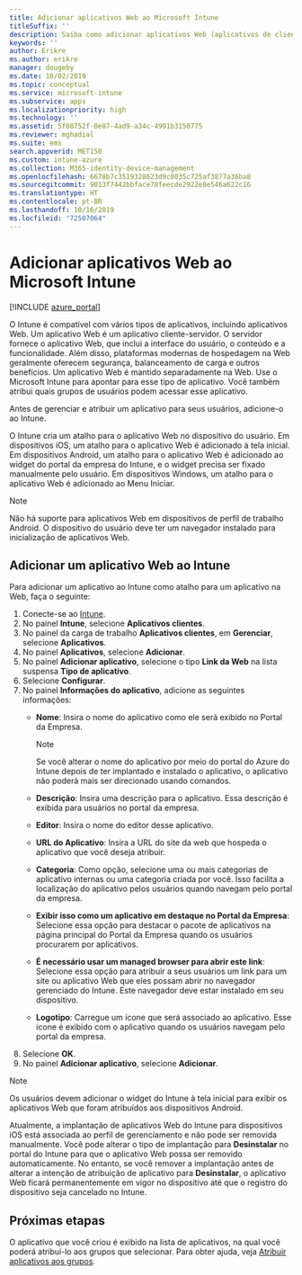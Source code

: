 ```yaml
---
title: Adicionar aplicativos Web ao Microsoft Intune
titleSuffix: ''
description: Saiba como adicionar aplicativos Web (aplicativos de cliente-servidor) ao Microsoft Intune.
keywords: ''
author: Erikre
ms.author: erikre
manager: dougeby
ms.date: 10/02/2019
ms.topic: conceptual
ms.service: microsoft-intune
ms.subservice: apps
ms.localizationpriority: high
ms.technology: ''
ms.assetid: 5f08752f-0e87-4ad9-a34c-4991b3150775
ms.reviewer: mghadial
ms.suite: ems
search.appverid: MET150
ms.custom: intune-azure
ms.collection: M365-identity-device-management
ms.openlocfilehash: 6678b7c3519328623d9c0035c725af3877a36ba8
ms.sourcegitcommit: 9013f7442bbface78feecde2922e8e546a622c16
ms.translationtype: HT
ms.contentlocale: pt-BR
ms.lasthandoff: 10/16/2019
ms.locfileid: "72507064"
---
```

# <a name="add-web-apps-to-microsoft-intune"></a>Adicionar aplicativos Web ao Microsoft Intune

[!INCLUDE [azure_portal](../includes/azure_portal.md)]

O Intune é compatível com vários tipos de aplicativos, incluindo aplicativos Web. Um aplicativo Web é um aplicativo cliente-servidor. O servidor fornece o aplicativo Web, que inclui a interface do usuário, o conteúdo e a funcionalidade. Além disso, plataformas modernas de hospedagem na Web geralmente oferecem segurança, balanceamento de carga e outros benefícios. Um aplicativo Web é mantido separadamente na Web. Use o Microsoft Intune para apontar para esse tipo de aplicativo. Você também atribui quais grupos de usuários podem acessar esse aplicativo. 

Antes de gerenciar e atribuir um aplicativo para seus usuários, adicione-o ao Intune. 

O Intune cria um atalho para o aplicativo Web no dispositivo do usuário. Em dispositivos iOS, um atalho para o aplicativo Web é adicionado à tela inicial. Em dispositivos Android, um atalho para o aplicativo Web é adicionado ao widget do portal da empresa do Intune, e o widget precisa ser fixado manualmente pelo usuário. Em dispositivos Windows, um atalho para o aplicativo Web é adicionado ao Menu Iniciar.

> [!Note]
> Não há suporte para aplicativos Web em dispositivos de perfil de trabalho Android. O dispositivo do usuário deve ter um navegador instalado para inicialização de aplicativos Web.

## <a name="add-a-web-app-to-intune"></a>Adicionar um aplicativo Web ao Intune
Para adicionar um aplicativo ao Intune como atalho para um aplicativo na Web, faça o seguinte:

1. Conecte-se ao [Intune](https://go.microsoft.com/fwlink/?linkid=2090973).
3. No painel **Intune**, selecione **Aplicativos clientes**.
4. No painel da carga de trabalho **Aplicativos clientes**, em **Gerenciar**, selecione **Aplicativos**.
5. No painel **Aplicativos**, selecione **Adicionar**.
6. No painel **Adicionar aplicativo**, selecione o tipo **Link da Web** na lista suspensa **Tipo de aplicativo**.
7. Selecione **Configurar**.
8. No painel **Informações do aplicativo**, adicione as seguintes informações:
    - **Nome**:  Insira o nome do aplicativo como ele será exibido no Portal da Empresa. 

        > [!NOTE]
        > Se você alterar o nome do aplicativo por meio do portal do Azure do Intune depois de ter implantado e instalado o aplicativo, o aplicativo não poderá mais ser direcionado usando comandos.

    - **Descrição**: Insira uma descrição para o aplicativo. Essa descrição é exibida para usuários no portal da empresa.
    - **Editor**: Insira o nome do editor desse aplicativo.
    - **URL do Aplicativo**: Insira a URL do site da web que hospeda o aplicativo que você deseja atribuir.
    - **Categoria**: Como opção, selecione uma ou mais categorias de aplicativo internas ou uma categoria criada por você. Isso facilita a localização do aplicativo pelos usuários quando navegam pelo portal da empresa.
    - **Exibir isso como um aplicativo em destaque no Portal da Empresa**: Selecione essa opção para destacar o pacote de aplicativos na página principal do Portal da Empresa quando os usuários procurarem por aplicativos.
    - **É necessário usar um managed browser para abrir este link**: Selecione essa opção para atribuir a seus usuários um link para um site ou aplicativo Web que eles possam abrir no navegador gerenciado do Intune. Este navegador deve estar instalado em seu dispositivo.
    - **Logotipo**: Carregue um ícone que será associado ao aplicativo. Esse ícone é exibido com o aplicativo quando os usuários navegam pelo portal da empresa.
9. Selecione **OK**.
10. No painel **Adicionar aplicativo**, selecione **Adicionar**.

> [!Note]
> Os usuários devem adicionar o widget do Intune à tela inicial para exibir os aplicativos Web que foram atribuídos aos dispositivos Android.
>
> Atualmente, a implantação de aplicativos Web do Intune para dispositivos iOS está associada ao perfil de gerenciamento e não pode ser removida manualmente. Você pode alterar o tipo de implantação para **Desinstalar** no portal do Intune para que o aplicativo Web possa ser removido automaticamente. No entanto, se você remover a implantação antes de alterar a intenção de atribuição de aplicativo para **Desinstalar**, o aplicativo Web ficará permanentemente em vigor no dispositivo até que o registro do dispositivo seja cancelado no Intune.

## <a name="next-steps"></a>Próximas etapas

O aplicativo que você criou é exibido na lista de aplicativos, na qual você poderá atribuí-lo aos grupos que selecionar. Para obter ajuda, veja [Atribuir aplicativos aos grupos](apps-deploy.md). 
